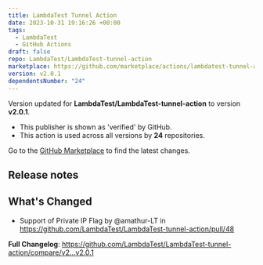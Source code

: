 ```yaml
---
title: LambdaTest Tunnel Action
date: 2023-10-31 19:16:26 +00:00
tags:
  - LambdaTest
  - GitHub Actions
draft: false
repo: LambdaTest/LambdaTest-tunnel-action
marketplace: https://github.com/marketplace/actions/lambdatest-tunnel-action
version: v2.0.1
dependentsNumber: "24"
---
```



Version updated for **LambdaTest/LambdaTest-tunnel-action** to version **v2.0.1**.
- This publisher is shown as 'verified' by GitHub.
- This action is used across all versions by **24** repositories.

Go to the [GitHub Marketplace](https://github.com/marketplace/actions/lambdatest-tunnel-action) to find the latest changes.

## Release notes

## What's Changed
* Support of Private IP Flag by @amathur-LT in https://github.com/LambdaTest/LambdaTest-tunnel-action/pull/48


**Full Changelog**: https://github.com/LambdaTest/LambdaTest-tunnel-action/compare/v2...v2.0.1
